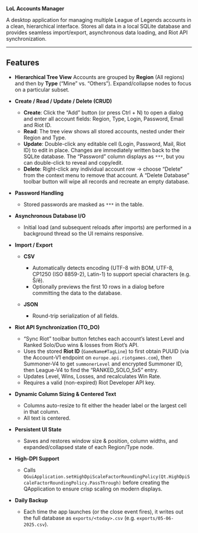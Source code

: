 **LoL Accounts Manager**

A desktop application for managing multiple League of Legends accounts in a clean, hierarchical interface. Stores all data in a local SQLite database and provides seamless import/export, asynchronous data loading, and Riot API synchronization.

---

## Features

* **Hierarchical Tree View**
  Accounts are grouped by **Region** (All regions) and then by **Type** (“Mine” vs. “Others”). Expand/collapse nodes to focus on a particular subset.

* **Create / Read / Update / Delete (CRUD)**

  * **Create**: Click the “Add” button (or press Ctrl + N) to open a dialog and enter all account fields: Region, Type, Login, Password, Email and Riot ID.
  * **Read**: The tree view shows all stored accounts, nested under their Region and Type.
  * **Update**: Double-click any editable cell (Login, Password, Mail, Riot ID) to edit in place. Changes are immediately written back to the SQLite database. The “Password” column displays as `***`, but you can double-click to reveal and copy/edit.
  * **Delete**: Right-click any individual account row → choose “Delete” from the context menu to remove that account. A “Delete Database” toolbar button will wipe all records and recreate an empty database.

* **Password Handling**

  * Stored passwords are masked as `***` in the table.

* **Asynchronous Database I/O**

  * Initial load (and subsequent reloads after imports) are performed in a background thread so the UI remains responsive.

* **Import / Export**

  * **CSV**

    * Automatically detects encoding (UTF-8 with BOM, UTF-8, CP1250 (ISO 8859-2), Latin-1) to support special characters (e.g. Š/ě).
    * Optionally previews the first 10 rows in a dialog before committing the data to the database.
  * **JSON**

    * Round-trip serialization of all fields.

* **Riot API Synchronization (TO_DO)**
    
  * “Sync Riot” toolbar button fetches each account’s latest Level and Ranked Solo/Duo wins & losses from Riot’s API.
  * Uses the stored **Riot ID** (`GameName#TagLine`) to first obtain PUUID (via the Account-V1 endpoint on `europe.api.riotgames.com`), then Summoner-V4 to get `summonerLevel` and encrypted Summoner ID, then League-V4 to find the “RANKED\_SOLO\_5x5” entry.
  * Updates Level, Wins, Losses, and recalculates Win Rate.
  * Requires a valid (non-expired) Riot Developer API key.

* **Dynamic Column Sizing & Centered Text**

  * Columns auto-resize to fit either the header label or the largest cell in that column.
  * All text is centered.

* **Persistent UI State**

  * Saves and restores window size & position, column widths, and expanded/collapsed state of each Region/Type node.

* **High-DPI Support**

  * Calls `QGuiApplication.setHighDpiScaleFactorRoundingPolicy(Qt.HighDpiScaleFactorRoundingPolicy.PassThrough)` before creating the QApplication to ensure crisp scaling on modern displays.

* **Daily Backup**

  * Each time the app launches (or the close event fires), it writes out the full database as `exports/<today>.csv` (e.g. `exports/05-06-2025.csv`).